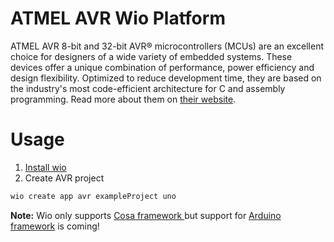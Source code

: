 # ATMEL AVR Wio Platform

ATMEL AVR 8-bit and 32-bit AVR® microcontrollers (MCUs) are an excellent choice for designers of a wide variety of embedded systems.  These devices offer a unique combination of performance, power efficiency and design flexibility. Optimized to reduce development time, they are based on the industry's most code-efficient architecture for C and assembly programming. Read more about them on [their website](http://www.microchip.com/design-centers/8-bit/avr-mcus).

# Usage

1. [Install wio](https://github.com/wio/wio#wio-install)
2. Create AVR project

```bash
wio create app avr exampleProject uno
```

**Note:** Wio only supports [Cosa framework ](https://github.com/mikaelpatel/cosa) but support for [Arduino framework](https://github.com/arduino/ArduinoCore-avr) is coming!
